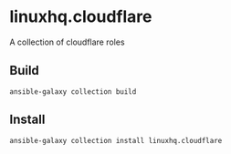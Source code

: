 # linuxhq.cloudflare

A collection of cloudflare roles

## Build

    ansible-galaxy collection build

## Install

    ansible-galaxy collection install linuxhq.cloudflare
